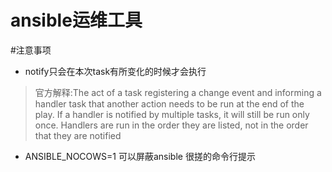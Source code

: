 ansible运维工具
=================



#注意事项
* notify只会在本次task有所变化的时候才会执行
> 官方解释:The act of a task registering a change event and informing a handler task that another action needs to be run at the end of the play. If a handler is notified by multiple tasks, it will still be run only once. Handlers are run in the order they are listed, not in the order that they are notified
* ANSIBLE_NOCOWS=1 可以屏蔽ansible 很搓的命令行提示